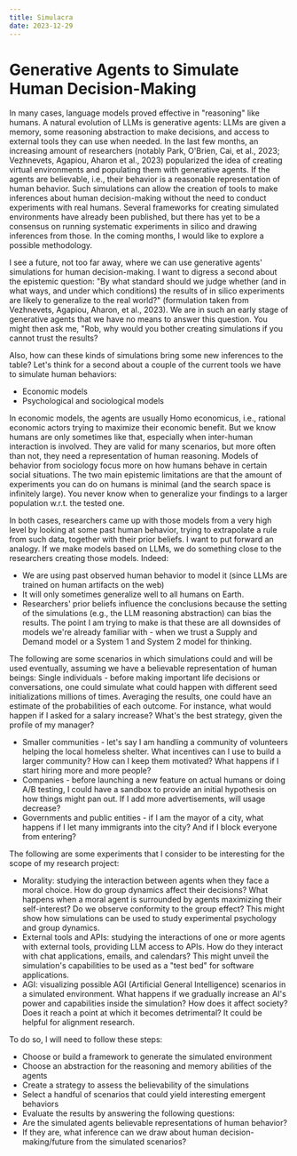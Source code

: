 ```yaml
---
title: Simulacra
date: 2023-12-29
---
```


# Generative Agents to Simulate Human Decision-Making

In many cases, language models proved effective in "reasoning" like humans. A natural evolution of LLMs is generative agents: LLMs are given a memory, some reasoning abstraction to make decisions, and access to external tools they can use when needed. In the last few months, an increasing amount of researchers (notably Park, O'Brien, Cai, et al., 2023; Vezhnevets, Agapiou, Aharon et al., 2023) popularized the idea of creating virtual environments and populating them with generative agents. If the agents are believable, i.e., their behavior is a reasonable representation of human behavior. Such simulations can allow the creation of tools to make inferences about human decision-making without the need to conduct experiments with real humans. Several frameworks for creating simulated environments have already been published, but there has yet to be a consensus on running systematic experiments in silico and drawing inferences from those. In the coming months, I would like to explore a possible methodology.

I see a future, not too far away, where we can use generative agents' simulations for human decision-making. I want to digress a second about the epistemic question: "By what standard should we judge whether (and in what ways, and under which conditions) the results of in silico experiments are likely to generalize to the real world?" (formulation taken from Vezhnevets, Agapiou, Aharon, et al., 2023). We are in such an early stage of generative agents that we have no means to answer this question. You might then ask me, "Rob, why would you bother creating simulations if you cannot trust the results?

Also, how can these kinds of simulations bring some new inferences to the table? Let's think for a second about a couple of the current tools we have to simulate human behaviors:
- Economic models
- Psychological and sociological models

In economic models, the agents are usually Homo economicus, i.e., rational economic actors trying to maximize their economic benefit. But we know humans are only sometimes like that, especially when inter-human interaction is involved. They are valid for many scenarios, but more often than not, they need a representation of human reasoning. 
Models of behavior from sociology focus more on how humans behave in certain social situations. The two main epistemic limitations are that the amount of experiments you can do on humans is minimal (and the search space is infinitely large). You never know when to generalize your findings to a larger population w.r.t. the tested one.

In both cases, researchers came up with those models from a very high level by looking at some past human behavior, trying to extrapolate a rule from such data, together with their prior beliefs. I want to put forward an analogy. If we make models based on LLMs, we do something close to the researchers creating those models.
Indeed:
- We are using past observed human behavior to model it (since LLMs are trained on human artifacts on the web)
- It will only sometimes generalize well to all humans on Earth.
- Researchers' prior beliefs influence the conclusions because the setting of the simulations (e.g., the LLM reasoning abstraction) can bias the results.
The point I am trying to make is that these are all downsides of models we're already familiar with - when we trust a Supply and Demand model or a System 1 and System 2 model for thinking. 

The following are some scenarios in which simulations could and will be used eventually, assuming we have a believable representation of human beings:
Single individuals - before making important life decisions or conversations, one could simulate what could happen with different seed initializations millions of times. Averaging the results, one could have an estimate of the probabilities of each outcome. For instance, what would happen if I asked for a salary increase? What's the best strategy, given the profile of my manager?
- Smaller communities - let's say I am handling a community of volunteers helping the local homeless shelter. What incentives can I use to build a larger community? How can I keep them motivated? What happens if I start hiring more and more people?
- Companies - before launching a new feature on actual humans or doing A/B testing, I could have a sandbox to provide an initial hypothesis on how things might pan out. If I add more advertisements, will usage decrease?
- Governments and public entities - if I am the mayor of a city, what happens if I let many immigrants into the city? And if I block everyone from entering?


The following are some experiments that I consider to be interesting for the scope of my research project:
- Morality: studying the interaction between agents when they face a moral choice. How do group dynamics affect their decisions? What happens when a moral agent is surrounded by agents maximizing their self-interest? Do we observe conformity to the group effect? This might show how simulations can be used to study experimental psychology and group dynamics.
- External tools and APIs: studying the interactions of one or more agents with external tools, providing LLM access to APIs. How do they interact with chat applications, emails, and calendars? This might unveil the simulation's capabilities to be used as a "test bed" for software applications.
- AGI: visualizing possible AGI (Artificial General Intelligence) scenarios in a simulated environment. What happens if we gradually increase an AI's power and capabilities inside the simulation? How does it affect society? Does it reach a point at which it becomes detrimental? It could be helpful for alignment research.

To do so, I will need to follow these steps:
- Choose or build a framework to generate the simulated environment
- Choose an abstraction for the reasoning and memory abilities of the agents
- Create a strategy to assess the believability of the simulations
- Select a handful of scenarios that could yield interesting emergent behaviors
- Evaluate the results by answering the following questions:
- Are the simulated agents believable representations of human behavior?
- If they are, what inference can we draw about human decision-making/future from the simulated scenarios?
